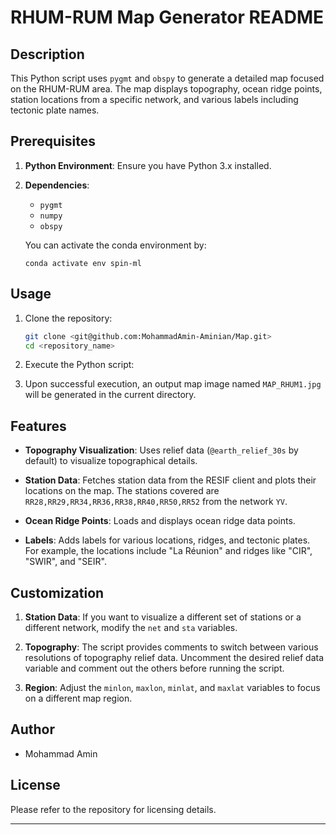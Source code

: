 # RHUM-RUM Map Generator README

## Description
This Python script uses `pygmt` and `obspy` to generate a detailed map focused on the RHUM-RUM area. The map displays topography, ocean ridge points, station locations from a specific network, and various labels including tectonic plate names.

## Prerequisites

1. **Python Environment**: Ensure you have Python 3.x installed.
   
2. **Dependencies**:
    - `pygmt`
    - `numpy`
    - `obspy`
    
   You can activate the conda environment by:
   ```
   conda activate env spin-ml
   ```

## Usage

1. Clone the repository:

   ```bash
   git clone <git@github.com:MohammadAmin-Aminian/Map.git>
   cd <repository_name>
   ```

2. Execute the Python script:

3. Upon successful execution, an output map image named `MAP_RHUM1.jpg` will be generated in the current directory.

## Features

- **Topography Visualization**: Uses relief data (`@earth_relief_30s` by default) to visualize topographical details.
  
- **Station Data**: Fetches station data from the RESIF client and plots their locations on the map. The stations covered are `RR28,RR29,RR34,RR36,RR38,RR40,RR50,RR52` from the network `YV`.
  
- **Ocean Ridge Points**: Loads and displays ocean ridge data points.
  
- **Labels**: Adds labels for various locations, ridges, and tectonic plates. For example, the locations include "La Réunion" and ridges like "CIR", "SWIR", and "SEIR".

## Customization

1. **Station Data**: If you want to visualize a different set of stations or a different network, modify the `net` and `sta` variables.
   
2. **Topography**: The script provides comments to switch between various resolutions of topography relief data. Uncomment the desired relief data variable and comment out the others before running the script.
  
3. **Region**: Adjust the `minlon`, `maxlon`, `minlat`, and `maxlat` variables to focus on a different map region.

## Author

- Mohammad Amin

## License

Please refer to the repository for licensing details.

---

